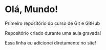 # Olá, Mundo!
 Primeiro repositório do curso de Git e GitHub

Repositório criado durante uma aula gravada!

Essa linha eu adicionei diretamente no site!
